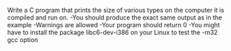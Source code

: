 Write a C program that prints the size of various types on the computer it is compiled and run on.
-You should produce the exact same output as in the example
-Warnings are allowed
-Your program should return 0
-You might have to install the package libc6-dev-i386 on your Linux to test the -m32 gcc option
